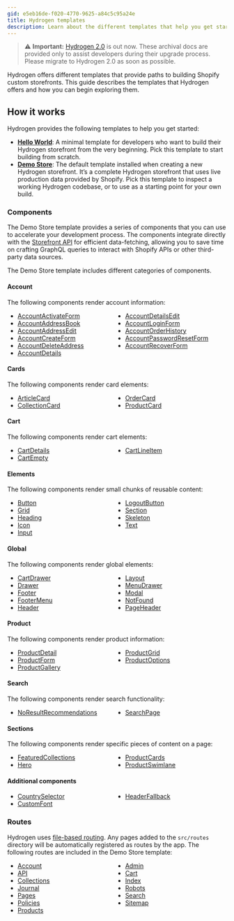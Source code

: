 ```yaml
---
gid: e5eb16de-f020-4770-9625-a84c5c95a24e
title: Hydrogen templates
description: Learn about the different templates that help you get started with Hydrogen.
---
```


> ⚠️ **Important:** [Hydrogen 2.0](https://hydrogen.shopify.dev) is out now. These archival docs are provided only to assist developers during their upgrade process. Please migrate to Hydrogen 2.0 as soon as possible.

Hydrogen offers different templates that provide paths to building Shopify custom storefronts. This guide describes the templates that Hydrogen offers and how you can begin exploring them.

## How it works

Hydrogen provides the following templates to help you get started:

- **[Hello World](/templates/hello-world/)**: A minimal template for developers who want to build their Hydrogen storefront from the very beginning. Pick this template to start building from scratch.
- **[Demo Store](/templates/demo-store/)**: The default template installed when creating a new Hydrogen storefront. It’s a complete Hydrogen storefront that uses live production data provided by Shopify. Pick this template to inspect a working Hydrogen codebase, or to use as a starting point for your own build.

### Components

The Demo Store template provides a series of components that you can use to accelerate your development process. The components integrate directly with the [Storefront API](/api/storefront) for efficient data-fetching, allowing you to save time on crafting GraphQL queries to interact with Shopify APIs or other third-party data sources.

The Demo Store template includes different categories of components.

#### Account

The following components render account information:

<ul style="column-count: auto;column-width: 12rem;">
<li><a href="/templates/demo-store/src/components/account/AccountActivateForm.client.tsx">AccountActivateForm</a></li>
<li><a href="/templates/demo-store/src/components/account/AccountAddressBook.client.tsx">AccountAddressBook</a></li>
<li><a href="/templates/demo-store/src/components/account/AccountAddressEdit.client.tsx">AccountAddressEdit</a></li>
<li><a href="/templates/demo-store/src/components/account/AccountCreateForm.client.tsx">AccountCreateForm</a></li>
<li><a href="/templates/demo-store/src/components/account/AccountDeleteAddress.client.tsx">AccountDeleteAddress</a></li>
<li><a href="/templates/demo-store/src/components/account/AccountDetails.client.tsx">AccountDetails</a></li>
<li><a href="/templates/demo-store/src/components/account/AccountDetailsEdit.client.tsx">AccountDetailsEdit</a></li>
<li><a href="/templates/demo-store/src/components/account/AccountLoginForm.client.tsx">AccountLoginForm</a></li>
<li><a href="/templates/demo-store/src/components/account/AccountOrderHistory.client.tsx">AccountOrderHistory</a></li>
<li><a href="/templates/demo-store/src/components/account/AccountPasswordResetForm.client.tsx">AccountPasswordResetForm</a></li>
<li><a href="/templates/demo-store/src/components/account/AccountRecoverForm.client.tsx">AccountRecoverForm</a></li>
</ul>

#### Cards

The following components render card elements:

<ul style="column-count: auto;column-width: 12rem;">
<li><a href="/templates/demo-store/src/components/cards/ArticleCard.tsx">ArticleCard</a></li>
<li><a href="/templates/demo-store/src/components/cards/CollectionCard.server.tsx">CollectionCard</a></li>
<li><a href="/templates/demo-store/src/components/cards/OrderCard.client.tsx">OrderCard</a></li>
<li><a href="/templates/demo-store/src/components/cards/ProductCard.client.tsx">ProductCard</a></li>
</ul>

#### Cart

The following components render cart elements:

<ul style="column-count: auto;column-width: 12rem;">
<li><a href="/templates/demo-store/src/components/cart/CartDetails.client.tsx">CartDetails</a></li>
<li><a href="/templates/demo-store/src/components/cart/CartEmpty.client.tsx">CartEmpty</a></li>
<li><a href="/templates/demo-store/src/components/cart/CartLineItem.client.tsx">CartLineItem</a></li>
</ul>

#### Elements

The following components render small chunks of reusable content:

<ul style="column-count: auto;column-width: 12rem;">
<li><a href="/templates/demo-store/src/components/elements/Button.tsx">Button</a></li>
<li><a href="/templates/demo-store/src/components/elements/Grid.tsx">Grid</a></li>
<li><a href="/templates/demo-store/src/components/elements/Heading.tsx">Heading</a></li>
<li><a href="/templates/demo-store/src/components/elements/Icon.tsx">Icon</a></li>
<li><a href="/templates/demo-store/src/components/elements/Input.tsx">Input</a></li>
<li><a href="/templates/demo-store/src/components/elements/LogoutButton.client.tsx">LogoutButton</a></li>
<li><a href="/templates/demo-store/src/components/elements/Section.tsx">Section</a></li>
<li><a href="/templates/demo-store/src/components/elements/Skeleton.tsx">Skeleton</a></li>
<li><a href="/templates/demo-store/src/components/elements/Text.tsx">Text</a></li>
</ul>

#### Global

The following components render global elements:

<ul style="column-count: auto;column-width: 12rem;">
<li><a href="/templates/demo-store/src/components/global/CartDrawer.client.tsx">CartDrawer</a></li>
<li><a href="/templates/demo-store/src/components/global/Drawer.client.tsx">Drawer</a></li>
<li><a href="/templates/demo-store/src/components/global/Footer.server.tsx">Footer</a></li>
<li><a href="/templates/demo-store/src/components/global/FooterMenu.client.tsx">FooterMenu</a></li>
<li><a href="/templates/demo-store/src/components/global/Header.client.tsx">Header</a></li>
<li><a href="/templates/demo-store/src/components/global/Layout.server.tsx">Layout</a></li>
<li><a href="/templates/demo-store/src/components/global/MenuDrawer.client.tsx">MenuDrawer</a></li>
<li><a href="/templates/demo-store/src/components/global/Modal.client.tsx">Modal</a></li>
<li><a href="/templates/demo-store/src/components/global/NotFound.server.tsx">NotFound</a></li>
<li><a href="/templates/demo-store/src/components/global/PageHeader.tsx">PageHeader</a></li>
</ul>

#### Product

The following components render product information:

<ul style="column-count: auto;column-width: 12rem;">
<li><a href="/templates/demo-store/src/components/product/ProductDetail.client.tsx">ProductDetail</a></li>
<li><a href="/templates/demo-store/src/components/product/ProductForm.client.tsx">ProductForm</a></li>
<li><a href="/templates/demo-store/src/components/product/ProductGallery.client.tsx">ProductGallery</a></li>
<li><a href="/templates/demo-store/src/components/product/ProductGrid.client.tsx">ProductGrid</a></li>
<li><a href="/templates/demo-store/src/components/product/ProductOptions.client.tsx">ProductOptions</a></li>
</ul>

#### Search

The following components render search functionality:

<ul style="column-count: auto;column-width: 12rem;">
<li><a href="/templates/demo-store/src/components/search/NoResultRecommendations.server.tsx">NoResultRecommendations</a></li>
<li><a href="/templates/demo-store/src/components/search/SearchPage.server.tsx">SearchPage</a></li>
</ul>

#### Sections

The following components render specific pieces of content on a page:

<ul style="column-count: auto;column-width: 12rem;">
<li><a href="/templates/demo-store/src/components/sections/FeaturedCollections.tsx">FeaturedCollections</a></li>
<li><a href="/templates/demo-store/src/components/sections/Hero.tsx">Hero</a></li>
<li><a href="/templates/demo-store/src/components/sections/ProductCards.tsx">ProductCards</a></li>
<li><a href="/templates/demo-store/src/components/sections/ProductSwimlane.server.tsx">ProductSwimlane</a></li>
</ul>

#### Additional components

<ul style="column-count: auto;column-width: 12rem;">
<li><a href="/templates/demo-store/src/components/CountrySelector.client.tsx">CountrySelector</a></li>
<li><a href="/templates/demo-store/src/components/CustomFont.client.tsx">CustomFont</a></li>
<li><a href="/templates/demo-store/src/components/HeaderFallback.tsx">HeaderFallback</a></li>
</ul>

### Routes

Hydrogen uses [file-based routing](/custom-storefronts/hydrogen/routing). Any pages added to the `src/routes` directory will be automatically registered as routes by the app. The following routes are included in the Demo Store template:

<ul style="column-count: auto;column-width: 12rem;">
<li><a href="/templates/demo-store/src/routes/account">Account</a></li>
<li><a href="/templates/demo-store/src/routes/api">API</a></li>
<li><a href="/templates/demo-store/src/routes/collections">Collections</a></li>
<li><a href="/templates/demo-store/src/routes/journal">Journal</a></li>
<li><a href="/templates/demo-store/src/routes/pages">Pages</a></li>
<li><a href="/templates/demo-store/src/routes/policies">Policies</a></li>
<li><a href="/templates/demo-store/src/routes/products">Products</a></li>
<li><a href="/templates/demo-store/src/routes/admin.server.tsx">Admin</a></li>
<li><a href="/templates/demo-store/src/routes/cart.server.tsx">Cart</a></li>
<li><a href="/templates/demo-store/src/routes/index.server.tsx">Index</a></li>
<li><a href="/templates/demo-store/src/routes/robots.txt.server.ts">Robots</a></li>
<li><a href="/templates/demo-store/src/routes/search.server.tsx">Search</a></li>
<li><a href="/templates/demo-store/src/routes/sitemap.xml.server.ts">Sitemap</a></li>
</ul>
